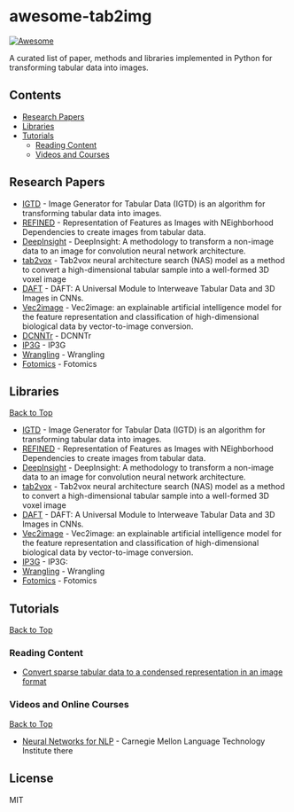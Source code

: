 # awesome-tab2img

[![Awesome](https://cdn.rawgit.com/sindresorhus/awesome/d7305f38d29fed78fa85652e3a63e154dd8e8829/media/badge.svg)](https://github.com/sindresorhus/awesome)

A curated list of paper, methods and libraries implemented in Python for transforming tabular data into images.

## Contents

* [Research Papers](#research-papers)
* [Libraries](#libraries)
* [Tutorials](#tutorials)
  * [Reading Content](#reading-content)
  * [Videos and Courses](#videos-and-online-courses)


## Research Papers

* [IGTD](https://www.nature.com/articles/s41598-021-90923-y) - Image Generator for Tabular Data (IGTD) is an algorithm for transforming tabular data into images. 
* [REFINED](https://www.nature.com/articles/s41467-020-18197-y) - Representation of Features as Images with NEighborhood Dependencies to create images from tabular data.
* [DeepInsight](https://www.nature.com/articles/s41598-019-47765-6) - DeepInsight: A methodology to transform a non-image data to an image for convolution neural network architecture. 
* [tab2vox](https://www.mdpi.com/2071-1050/14/18/11745) - Tab2vox neural architecture search (NAS) model as a method to convert a high-dimensional tabular sample into a well-formed 3D voxel image
* [DAFT](https://www.sciencedirect.com/science/article/pii/S1053811922006218) - DAFT: A Universal Module to Interweave Tabular Data and 3D Images in CNNs.
* [Vec2image](https://academic.oup.com/bib/article/23/2/bbab584/6518046?login=false) - Vec2image: an explainable artificial intelligence model for the feature representation and classification of high-dimensional biological data by vector-to-image conversion.
* [DCNNTr](https://www.sciencedirect.com/science/article/pii/S1568494622004045) - DCNNTr
* [IP3G](https://www.sciencedirect.com/science/article/pii/S1568494622004045) - IP3G
* [Wrangling](https://www.nature.com/articles/s41598-022-26378-6) - Wrangling
* [Fotomics](https://www.nature.com/articles/s41598-022-26378-6) - Fotomics

## Libraries

[Back to Top](#contents)

- [IGTD](https://github.com/zhuyitan/IGTD) - Image Generator for Tabular Data (IGTD) is an algorithm for transforming tabular data into images.
- [REFINED](https://github.com/omidbazgirTTU/REFINED) - Representation of Features as Images with NEighborhood Dependencies to create images from tabular data. 
- [DeepInsight](https://github.com/alok-ai-lab/pyDeepInsight) - DeepInsight: A methodology to transform a non-image data to an image for convolution neural network architecture.
- [tab2vox](https://github.com/kellyeunalee/tab2vox) - Tab2vox neural architecture search (NAS) model as a method to convert a high-dimensional tabular sample into a well-formed 3D voxel image
- [DAFT](https://github.com/ai-med/DAFT) - DAFT: A Universal Module to Interweave Tabular Data and 3D Images in CNNs.
- [Vec2image](https://github.com/ztpub/Vec2image) - Vec2image: an explainable artificial intelligence model for the feature representation and classification of high-dimensional biological data by vector-to-image conversion.
- [IP3G](https://github.com/hamid2006rv/IP3G) - IP3G: 
- [Wrangling](https://github.com/anuraganands/Non-image-data-classification-with-CNN) - Wrangling
- [Fotomics](https://github.com/VafaeeLab/Fotomics-Imagification) - Fotomics


## Tutorials
[Back to Top](#contents)

### Reading Content

* [Convert sparse tabular data to a condensed representation in an image format](https://towardsdatascience.com/turning-non-image-data-into-images-for-classification-is-surprisingly-effective-70ce82cfee27)

### Videos and Online Courses
[Back to Top](#contents)

* [Neural Networks for NLP](http://phontron.com/class/nn4nlp2017/) - Carnegie Mellon Language Technology Institute there


## License
MIT